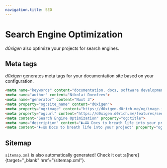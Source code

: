 ```yaml
---
navigation.title: SEO
---
```


# Search Engine Optimization

_d0xigen_ also optimize your projects for search engines.

## Meta tags

_d0xigen_ generates meta tags for your documentation site based on your configuration.

```html
<meta name="keywords" content="documentation, docs, software development, d0xigen, d0rich">
<meta name="author" content="Nikolai Dorofeev">
<meta name="generator" content="Nuxt 3">
<meta property="og:site_name" content="d0xigen">
<meta property="og:image" content="https://d0xigen.d0rich.me/og/image.jpg">
<meta property="og:url" content="https://d0xigen.d0rich.me/features/seo">
<meta content="Search Engine Optimization" property="og:title">
<meta name="description" content="🌬🕮 Docs to breath life into your project">
<meta content="🌬🕮 Docs to breath life into your project" property="og:description">
```

## Sitemap

`sitemap.xml` is also automatically generated! Check it out :a[here]{target="_blank" href="/sitemap.xml"}.